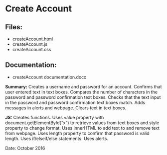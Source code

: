 # Create Account

## Files:  
* createAccount.html
* createAccount.js
* createAccount.css

## Documentation:  
* createAccount documentation.docx

**Summary:** Creates a username and password for an account. Confirms that user entered text in text boxes. Compares the number of characters in the password and password confirmation text boxes. Checks that the text input in the password and password confirmation text boxes match. Adds messages in alerts and webpage. Clears text in text boxes.   

**JS:** Creates functions. Uses value property with document.getElementById(“x”) to retrieve values from text boxes and style property to change format. Uses innerHTML to add text to and remove text from webpage. Uses length property to confirm that password is valid length. Uses if/elseif/else statements. Uses alerts.

Date: October 2016